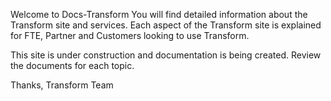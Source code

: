 Welcome to Docs-Transform
You will find detailed information about the Transform site and services. Each aspect of the Transform site is explained for FTE, Partner and Customers looking to use Transform.

This site is under construction and documentation is being created. Review the documents for each topic.

Thanks, Transform Team
